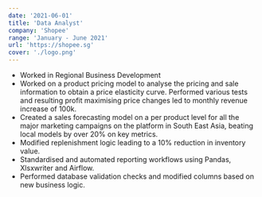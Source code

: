 ```yaml
---
date: '2021-06-01'
title: 'Data Analyst'
company: 'Shopee'
range: 'January - June 2021'
url: 'https://shopee.sg'
cover: './logo.png'
---
```

- Worked in Regional Business Development
- Worked on a product pricing model to analyse the pricing and sale information to obtain a price elasticity curve. Performed various tests and resulting profit maximising price changes led to monthly revenue increase of 100k.
- Created a sales forecasting model on a per product level for all the major marketing campaigns on the platform in South East Asia, beating local models by over 20% on key metrics.
- Modified replenishment logic leading to a 10% reduction in inventory value.
- Standardised and automated reporting workflows using Pandas, Xlsxwriter and Airflow.
- Performed database validation checks and modified columns based on new business logic.
